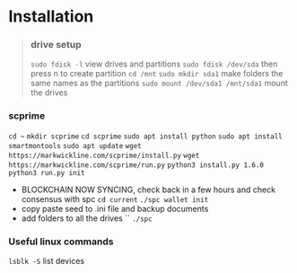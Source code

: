 # Installation
> ### drive setup
> `sudo fdisk -l` view drives and partitions
> `sudo fdisk /dev/sda` then press n to create partition
> `cd /mnt`
`sudo mkdir sda1` make folders the same names as the partitions
`sudo mount /dev/sda1 /mnt/sda1` mount the drives
### scprime
`cd ~`
`mkdir scprime`
`cd scprime`
`sudo apt install python`
`sudo apt install smartmontools`
`sudo apt update`
`wget https://markwickline.com/scprime/install.py`
`wget https://markwickline.com/scprime/run.py`
`python3 install.py 1.6.0`
`python3 run.py init`
- BLOCKCHAIN NOW SYNCING, check back in a few hours and check consensus with spc
`cd current`
`./spc wallet init`
- copy paste seed to .ini file and backup documents
- add folders to all the drives
``
`./spc `


### Useful linux commands
`lsblk -S` list devices
